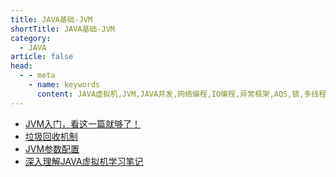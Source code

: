 ```yaml
---
title: JAVA基础-JVM
shortTitle: JAVA基础-JVM
category:
  - JAVA
article: false 
head:
  - - meta
    - name: keywords
      content: JAVA虚拟机,JVM,JAVA并发,网络编程,IO编程,异常框架,AQS,锁,多线程,原子操作,volatile,synchronized,线程池,阻塞队列,queue
---
```



* [JVM入门，看这一篇就够了！](./jvm.md)
* [垃圾回收机制 ](./jvm-gc.md)
* [JVM参数配置](./jvm-params.md)
* [深入理解JAVA虚拟机学习笔记](./jvm-note.md)

 